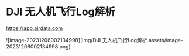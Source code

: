 # DJI 无人机飞行Log解析

https://app.airdata.com

![image-20231206002134998](img/DJI 无人机飞行Log解析.assets/image-20231206002134998.png)
